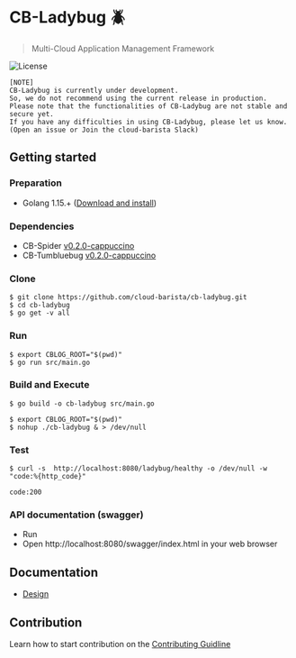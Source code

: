 # CB-Ladybug :beetle:
> Multi-Cloud Application Management Framework


![License](https://img.shields.io/github/license/cloud-barista/cb-ladybug)

```
[NOTE]
CB-Ladybug is currently under development. 
So, we do not recommend using the current release in production.
Please note that the functionalities of CB-Ladybug are not stable and secure yet.
If you have any difficulties in using CB-Ladybug, please let us know.
(Open an issue or Join the cloud-barista Slack)
```

## Getting started

### Preparation

* Golang 1.15.+ ([Download and install](https://golang.org/doc/install))

### Dependencies

* CB-Spider [v0.2.0-cappuccino](https://github.com/cloud-barista/cb-tumblebug/releases/tag/v0.2.0-cappuccino)
* CB-Tumbluebug [v0.2.0-cappuccino](https://github.com/cloud-barista/cb-spider/releases/tag/v0.2.0-cappuccino)


### Clone

```
$ git clone https://github.com/cloud-barista/cb-ladybug.git
$ cd cb-ladybug
$ go get -v all
```

### Run 

```
$ export CBLOG_ROOT="$(pwd)"
$ go run src/main.go
```

### Build and Execute

```
$ go build -o cb-ladybug src/main.go
```

```
$ export CBLOG_ROOT="$(pwd)"
$ nohup ./cb-ladybug & > /dev/null
```

### Test

```
$ curl -s  http://localhost:8080/ladybug/healthy -o /dev/null -w "code:%{http_code}"

code:200
```


### API documentation (swagger)

* Run 
* Open http://localhost:8080/swagger/index.html in your web browser 

## Documentation

* [Design](./docs/design)


## Contribution
Learn how to start contribution on the [Contributing Guidline](https://github.com/cloud-barista/docs/tree/master/contributing)